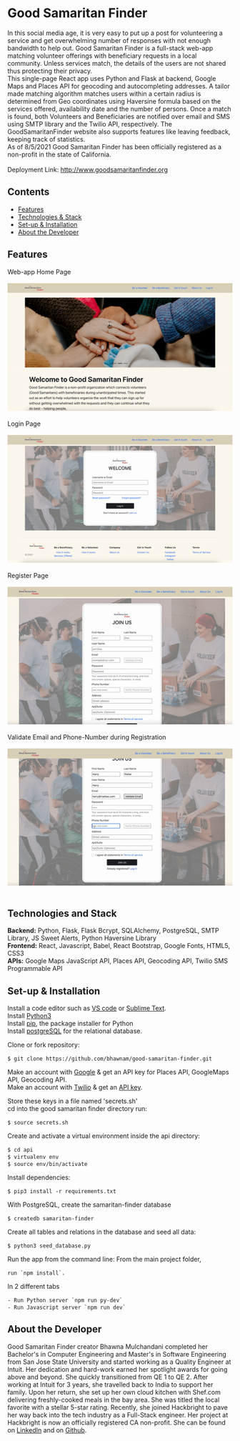 # Good Samaritan Finder

In this social media age, it is very easy to put up a post for volunteering a service and get overwhelming number of responses with not enough bandwidth to help out. Good Samaritan Finder is a full-stack web-app matching volunteer offerings with beneficiary requests in a local community. Unless services match, the details of the users are not shared thus protecting their privacy.
<br> 
This single-page React app uses Python and Flask at backend, Google Maps and Places API for geocoding and autocompleting addresses. A tailor made matching algorithm  matches users within a certain radius is determined from Geo coordinates using Haversine formula based on the services offered, availability date and the number of persons. Once a match is found, both Volunteers and Beneficiaries are notified over email and SMS using SMTP library and the Twilio API, respectively. The GoodSamaritanFinder website also supports features like leaving feedback, keeping track of statistics. 
<br>
As of 8/5/2021 Good Samaritan Finder has been officially registered as a non-profit in the state of California. 
<br>
<br>
Deployment Link:  http://www.goodsamaritanfinder.org
<br> 

## Contents 
* [Features](#features)
* [Technologies & Stack](#techstack)
* [Set-up & Installation](#installation)
* [About the Developer](#aboutme)

## <a name="features"></a> Features

Web-app Home Page
<br>
<br>
![](src/images/gifs/home_page.gif)
<br>
<br>
Login Page
<br>
<br>
![](src/images/gifs/login_page.gif)
<br>
<br>
Register Page
<br>
<br>
![](src/images/gifs/register_page.gif)
<br>
<br>
Validate Email and Phone-Number during Registration
<br>
<br>
![](src/images/gifs/validate_phone.gif)
<br>
<br>
## <a name="techstack"></a> Technologies and Stack
**Backend:**
Python, Flask, Flask Bcrypt, SQLAlchemy, PostgreSQL, SMTP Library, JS Sweet Alerts,
Python Haversine Library <br>
**Frontend:**
React, Javascript, Babel, React Bootstrap, Google Fonts, HTML5, CSS3 <br>
**APIs:**
Google Maps JavaScript API, Places API, Geocoding API, Twilio SMS Programmable API


## <a name="installation"></a> Set-up & Installation

Install a code editor such as [VS code](https://code.visualstudio.com/download) or [Sublime Text](https://www.sublimetext.com/).<br>
Install [Python3](https://www.python.org/downloads/mac-osx/)<br>
Install [pip](https://pip.pypa.io/en/stable/installing/), the package installer for Python <br>
Install [postgreSQL](https://www.postgresql.org/) for the relational database.<br>


Clone or fork repository:
```
$ git clone https://github.com/bhawnam/good-samaritan-finder.git
```
Make an account with [Google](https://console.cloud.google.com/) & get an API key for Places API, GoogleMaps API, Geocoding API.<br>
Make an account with [Twilio](https://www.twilio.com/docs) & get an [API key](https://www.twilio.com/docs/usage/api).<br>

Store these keys in a file named 'secrets.sh' <br> 
cd into the good samaritan finder directory run:
```
$ source secrets.sh
```
Create and activate a virtual environment inside the api directory:
```
$ cd api
$ virtualenv env
$ source env/bin/activate
```
Install dependencies:
```
$ pip3 install -r requirements.txt
```
With PostgreSQL, create the samaritan-finder database
```
$ createdb samaritan-finder
```
Create all tables and relations in the database and seed all data:
```
$ python3 seed_database.py
```
Run the app from the command line:
From the main project folder, 
```
run `npm install`.
```

In 2 different tabs
```
- Run Python server `npm run py-dev`
- Run Javascript server `npm run dev`
```

## <a name="aboutme"></a> About the Developer

Good Samaritan Finder creator Bhawna Mulchandani completed her Bachelor's in Computer Engineering and Master's in Software Engineering from San Jose State University and started working as a Quality Engineer at Intuit.  Her dedication and hard-work earned her spotlight awards for going above and beyond. She quickly transitioned from QE 1 to QE 2.  After working at Intuit for 3 years, she travelled back to India to support her family. Upon her return, she set up her own cloud kitchen with Shef.com delivering freshly-cooked meals in the bay area. She was titled the local favorite with a stellar 5-star rating. Recently, she joined Hackbright to pave her way back into the tech industry as a Full-Stack engineer. Her project at Hackbright is now an officially registered CA non-profit.
She can be found on [LinkedIn](https://www.linkedin.com/in/bhawnamulchandani/) and on [Github](https://github.com/bhawnam).